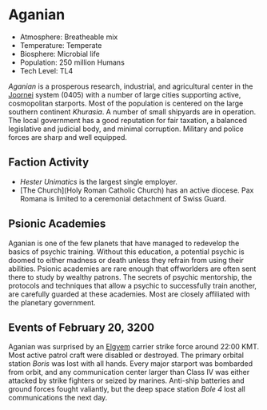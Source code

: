 # Aganian #

* Atmosphere: Breatheable mix
* Temperature: Temperate
* Biosphere: Microbial life
* Population: 250 million Humans
* Tech Level: TL4

*Aganian* is a prosperous research, industrial, and agricultural center in the [Joornei](https://sectorswithoutnumber.com/sector/UdWhNiPN5UQmCmT9ahT3/system/xq3hpk1aPaupQgclydEE) system (0405) with a number of large cities supporting active, cosmopolitan starports. Most of the population is centered on the large southern continent *Khurasia*. A number of small shipyards are in operation. The local government has a good reputation for fair taxation, a balanced legislative and judicial body, and minimal corruption. Military and police forces are sharp and well equipped.

## Faction Activity

* _Hester Unimatics_ is the largest single employer.
* [The Church](Holy Roman Catholic Church) has an active diocese. Pax Romana is limited to a ceremonial detachment of Swiss Guard.

## Psionic Academies

Aganian is one of the few planets that have managed to redevelop the basics of psychic training. Without this education, a potential psychic is doomed to either madness or death unless they refrain from using their abilities. Psionic academies are rare enough that offworlders are often sent there to study by wealthy patrons. The secrets of psychic mentorship, the protocols and techniques that allow a psychic to successfully train another, are carefully guarded at these academies. Most are closely affiliated with the planetary government.

## Events of February 20, 3200

Aganian was surprised by an [Elgyem](Elgyem) carrier strike force around 22:00 KMT. Most active patrol craft were disabled or destroyed. The primary orbital station _Boris_ was lost with all hands. Every major starport was bombarded from orbit, and any communication center larger than Class IV was either attacked by strike fighters or seized by marines. Anti-ship batteries and ground forces fought valiantly, but the deep space station _Bole 4_ lost all communications the next day.
